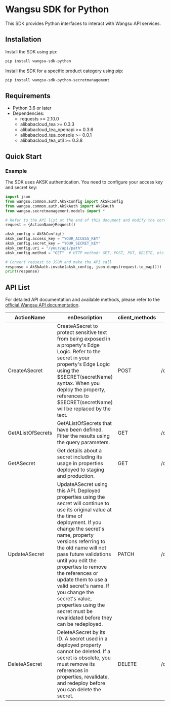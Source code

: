 # Wangsu SDK for Python

This SDK provides Python interfaces to interact with Wangsu API services.

## Installation

Install the SDK using pip:

```bash
pip install wangsu-sdk-python
```

Install the SDK for a specific product category using pip:

```bash
pip install wangsu-sdk-python-secretmanagement
```


## Requirements

- Python 3.6 or later
- Dependencies:
  - requests >= 2.10.0
  - alibabacloud_tea >= 0.3.3
  - alibabacloud_tea_openapi >= 0.3.6
  - alibabacloud_tea_console >= 0.0.1
  - alibabacloud_tea_util >= 0.3.8

## Quick Start

### Example

The SDK uses AKSK authentication. You need to configure your access key and secret key:

```python
import json
from wangsu.common.auth.AkSkConfig import AkSkConfig
from wangsu.common.auth.AkSkAuth import AkSkAuth
from wangsu.secretmanagement.models import *

# Refer to the API list at the end of this document and modify the corresponding {ActionName}, Method, Uri
request = {ActionName}Request()

aksk_config = AkSkConfig()
aksk_config.access_key = "YOUR_ACCESS_KEY"
aksk_config.secret_key = "YOUR_SECRET_KEY"
aksk_config.uri = "/your/api/path"
aksk_config.method = "GET"  # HTTP method: GET, POST, PUT, DELETE, etc.

# Convert request to JSON and make the API call
response = AkSkAuth.invoke(aksk_config, json.dumps(request.to_map()))
print(response)

```



## API List
For detailed API documentation and available methods, please refer to the [official Wangsu API documentation](https://www.wangsu.com/document/api-doc/Overview?productType=all).

| ActionName | enDescription | client_methods | uri |
| --- | --- | --- | --- |
| CreateASecret | CreateASecret to protect sensitive text from being exposed in a property's Edge Logic. Refer to the secret in your property's Edge Logic using the $SECRET(secretName) syntax. When you deploy the property, references to $SECRET(secretName) will be replaced by the text. | POST | /cdn/secrets |
| GetAListOfSecrets | GetAListOfSecrets that have been defined. Filter the results using the query parameters. | GET | /cdn/secrets |
| GetASecret | Get details about a secret including its usage in properties deployed to staging and production. | GET | /cdn/secrets/* |
| UpdateASecret | UpdateASecret using this API. Deployed properties using the secret will continue to use its original value at the time of deployment. If you change the secret's name, property versions referring to the old name will not pass future validations until you edit the properties to remove the references or update them to use a valid secret's name. If you change the secret's value, properties using the secret must be revalidated before they can be redeployed.  | PATCH | /cdn/secrets/* |
| DeleteASecret | DeleteASecret by its ID. A secret used in a deployed property cannot be deleted. If a secret is obsolete, you must remove its references in properties, revalidate, and redeploy before you can delete the secret. | DELETE | /cdn/secrets/* |